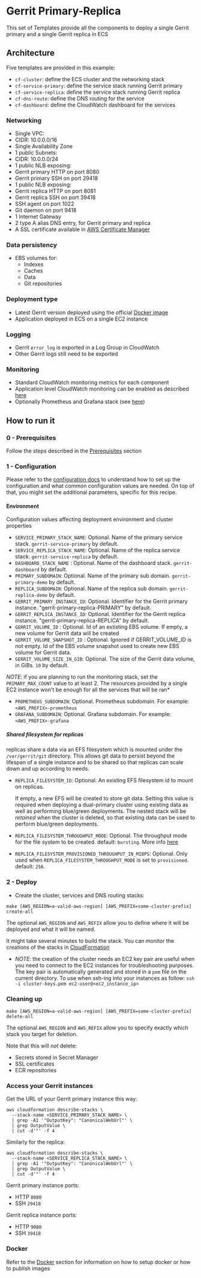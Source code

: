 # Gerrit Primary-Replica

This set of Templates provide all the components to deploy a single Gerrit primary
and a single Gerrit replica in ECS

## Architecture

Five templates are provided in this example:
* `cf-cluster`: define the ECS cluster and the networking stack
* `cf-service-primary`: define the service stack running Gerrit primary
* `cf-service-replica`: define the service stack running Gerrit replica
* `cf-dns-route`: define the DNS routing for the service
* `cf-dashboard`: define the CloudWatch dashboard for the services

### Networking

* Single VPC:
 * CIDR: 10.0.0.0/16
* Single Availability Zone
* 1 public Subnets:
 * CIDR: 10.0.0.0/24
* 1 public NLB exposing:
 * Gerrit primary HTTP on port 8080
 * Gerrit primary SSH on port 29418
* 1 public NLB exposing:
 * Gerrit replica HTTP on port 8081
 * Gerrit replica SSH on port 39418
 * SSH agent on port 1022
 * Git daemon on port 9418
* 1 Internet Gateway
* 2 type A alias DNS entry, for Gerrit primary and replica
* A SSL certificate available in [AWS Certificate Manager](https://aws.amazon.com/certificate-manager/)

### Data persistency

* EBS volumes for:
  * Indexes
  * Caches
  * Data
  * Git repositories

### Deployment type

* Latest Gerrit version deployed using the official [Docker image](https://hub.docker.com/r/gerritcodereview/gerrit)
* Application deployed in ECS on a single EC2 instance

### Logging

* Gerrit `error_log` is exported in a Log Group in CloudWatch
* Other Gerrit logs still need to be exported

### Monitoring

* Standard CloudWatch monitoring metrics for each component
* Application level CloudWatch monitoring can be enabled as described [here](../Configuration.md#cloudwatch-monitoring)
* Optionally Prometheus and Grafana stack (see [here](../monitoring/README.md))

## How to run it

### 0 - Prerequisites

Follow the steps described in the [Prerequisites](../Prerequisites.md) section

### 1 - Configuration

Please refer to the [configuration docs](../Configuration.md) to understand how to set up the
configuration and what common configuration values are needed.
On top of that, you might set the additional parameters, specific for this recipe.

#### Environment

Configuration values affecting deployment environment and cluster properties

* `SERVICE_PRIMARY_STACK_NAME`: Optional. Name of the primary service stack. `gerrit-service-primary` by default.
* `SERVICE_REPLICA_STACK_NAME`: Optional. Name of the replica service stack. `gerrit-service-replica` by default.
* `DASHBOARD_STACK_NAME` : Optional. Name of the dashboard stack. `gerrit-dashboard` by default.
* `PRIMARY_SUBDOMAIN`: Optional. Name of the primary sub domain. `gerrit-primary-demo` by default.
* `REPLICA_SUBDOMAIN`: Optional. Name of the replica sub domain. `gerrit-replica-demo` by default.
* `GERRIT_PRIMARY_INSTANCE_ID`: Optional. Identifier for the Gerrit primary instance.
"gerrit-primary-replica-PRIMARY" by default.
* `GERRIT_REPLICA_INSTANCE_ID`: Optional. Identifier for the Gerrit replica instance.
"gerrit-primary-replica-REPLICA" by default.
* `GERRIT_VOLUME_ID` : Optional. Id of an extisting EBS volume. If empty, a new volume
for Gerrit data will be created
* `GERRIT_VOLUME_SNAPSHOT_ID` : Optional. Ignored if GERRIT_VOLUME_ID is not empty. Id of
the EBS volume snapshot used to create new EBS volume for Gerrit data.
* `GERRIT_VOLUME_SIZE_IN_GIB`: Optional. The size of the Gerrit data volume, in GiBs. `10` by default.

*NOTE*: if you are planning to run the monitoring stack, set the
`PRIMARY_MAX_COUNT` value to at least 2. The resources provided by
a single EC2 instance won't be enough for all the services that will be ran*

* `PROMETHEUS_SUBDOMAIN`: Optional. Prometheus subdomain. For example: `<AWS_PREFIX>-prometheus`
* `GRAFANA_SUBDOMAIN`: Optional. Grafana subdomain. For example: `<AWS_PREFIX>-grafana`

##### Shared filesystem for replicas

replicas share a data via an EFS filesystem which is
mounted under the `/var/gerrit/git` directory. This allows git data to persist
beyond the lifespan of a single instance and to be shared so that replicas can
scale down and up according to needs.

* `REPLICA_FILESYSTEM_ID`: Optional. An existing EFS filesystem id to mount on replicas.

    If empty, a new EFS will be created to store git data.
    Setting this value is required when deploying a dual-primary cluster using
    existing data as well as performing blue/green deployments.
    The nested stack will be *retained* when the cluster is deleted, so that
    existing data can be used to perform blue/green deployments.

* `REPLICA_FILESYSTEM_THROUGHPUT_MODE`: Optional. The throughput mode for the file system to be created.
default: `bursting`. More info [here](https://docs.aws.amazon.com/AWSCloudFormation/latest/UserGuide/aws-resource-efs-filesystem.html)

* `REPLICA_FILESYSTEM_PROVISIONED_THROUGHPUT_IN_MIBPS`: Optional. Only used when `REPLICA_FILESYSTEM_THROUGHPUT_MODE` is set to `provisioned`.
default: `256`.

### 2 - Deploy

* Create the cluster, services and DNS routing stacks:

```
make [AWS_REGION=a-valid-aws-region] [AWS_PREFIX=some-cluster-prefix] create-all
```

The optional `AWS_REGION` and `AWS_REFIX` allow you to define where it will be deployed and what it will be named.

It might take several minutes to build the stack.
You can monitor the creations of the stacks in [CloudFormation](https://console.aws.amazon.com/cloudformation/home)

* *NOTE*: the creation of the cluster needs an EC2 key pair are useful when you need to connect
to the EC2 instances for troubleshooting purposes. The key pair is automatically generated
and stored in a `pem` file on the current directory.
To use when ssh-ing into your instances as follow: `ssh -i cluster-keys.pem ec2-user@<ec2_instance_ip>`

### Cleaning up

```
make [AWS_REGION=a-valid-aws-region] [AWS_PREFIX=some-cluster-prefix] delete-all
```

The optional `AWS_REGION` and `AWS_REFIX` allow you to specify exactly which stack you target for deletion.

Note that this will *not* delete:
* Secrets stored in Secret Manager
* SSL certificates
* ECR repositories

### Access your Gerrit instances

Get the URL of your Gerrit primary instance this way:

```
aws cloudformation describe-stacks \
  --stack-name <SERVICE_PRIMARY_STACK_NAME> \
  | grep -A1 '"OutputKey": "CanonicalWebUrl"' \
  | grep OutputValue \
  | cut -d'"' -f 4
```

Similarly for the replica:
```
aws cloudformation describe-stacks \
  --stack-name <SERVICE_REPLICA_STACK_NAME> \
  | grep -A1 '"OutputKey": "CanonicalWebUrl"' \
  | grep OutputValue \
  | cut -d'"' -f 4
```

Gerrit primary instance ports:
* HTTP `8080`
* SSH `29418`

Gerrit replica instance ports:
* HTTP `9080`
* SSH `39418`

### Docker

Refer to the [Docker](../Docker.md) section for information on how to setup docker or how to publish images
